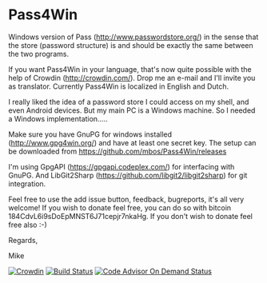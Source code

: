 # Pass4Win
Windows version of Pass (http://www.passwordstore.org/) in the sense that the store (password structure) is and should be exactly the same between the two programs.

If you want Pass4Win in your language, that's now quite possible with the help of Crowdin (http://crowdin.com/). Drop me an e-mail and I'll invite you as translator. Currently Pass4Win is localized in English and Dutch.

I really liked the idea of a password store I could access on my shell, and even Android devices. But my main PC is a Windows machine.
So I needed a Windows implementation.....

Make sure you have GnuPG for windows installed (http://www.gpg4win.org/) and have at least one secret key.
The setup can be downloaded from https://github.com/mbos/Pass4Win/releases

I'm using GpgAPI (https://gpgapi.codeplex.com/) for interfacing with GnuPG. And LibGit2Sharp (https://github.com/libgit2/libgit2sharp) for git integration.

Feel free to use the add issue button, feedback, bugreports, it's all very welcome!
If you wish to donate feel free, you can do so with bitcoin 184CdvL6i9sDoEpMNST6J71cepjr7nkaHg. If you don't wish to donate feel free  also :-)

Regards,

Mike

[![Crowdin](https://d322cqt584bo4o.cloudfront.net/pass4win/localized.svg)](https://crowdin.com/project/pass4win)
[![Build Status](https://travis-ci.org/mbos/Pass4Win.svg?branch=master)](https://travis-ci.org/mbos/Pass4Win)
[![Code Advisor On Demand Status](https://badges.ondemand.coverity.com/streams/pbcmfjgk2d3571ldjkj4pa553s)](https://ondemand.coverity.com/streams/pbcmfjgk2d3571ldjkj4pa553s/jobs)
